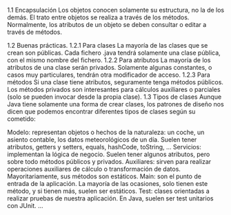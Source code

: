 1.1 Encapsulación
Los objetos conocen solamente su estructura, no la de los demás. El trato entre objetos se realiza a través de los métodos. Normalmente, los atributos de un objeto se deben consultar o editar a través de métodos.

1.2 Buenas prácticas.
1.2.1 Para clases
La mayoría de las clases que se crean son públicas.
Cada fichero .java tendrá solamente una clase pública, con el mismo nombre del fichero.
1.2.2 Para atributos
La mayoría de los atributos de una clase serán privados.
Solamente algunas constantes, o casos muy particulares, tendrán otra modificador de acceso.
1.2.3 Para métodos
Si una clase tiene atributos, seguramente tenga métodos públicos.
Los métodos privados son interesantes para cálculos auxiliares o parciales (solo se pueden invocar desde la propia clase).
1.3 Tipos de clases
Aunque Java tiene solamente una forma de crear clases, los patrones de diseño nos dicen que podemos encontrar diferentes tipos de clases según su cometido:

Modelo: representan objetos o hechos de la naturaleza: un coche, un asiento contable, los datos meteorológicos de un día. Suelen tener atributos, getters y setters, equals, hashCode, toString, …
Servicios: implementan la lógica de negocio. Suelen tener algunos atributos, pero sobre todo métodos públicos y privados.
Auxiliares: sirven para realizar operaciones auxiliares de cálculo o transformación de datos. Mayoritariamente, sus métodos son estáticos.
Main: son el punto de entrada de la aplicación. La mayoría de las ocasiones, solo tienen este método, y si tienen más, suelen ser estáticos.
Test: clases orientadas a realizar pruebas de nuestra aplicación. En Java, suelen ser test unitarios con JUnit.
…